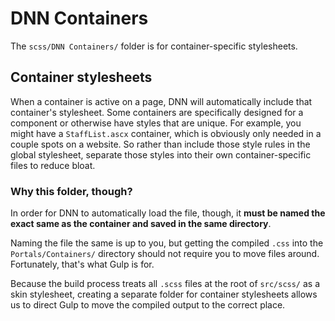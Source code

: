 # DNN Containers

The `scss/DNN Containers/` folder is for container-specific stylesheets.

## Container stylesheets

When a container is active on a page, DNN will automatically include that container's stylesheet. Some containers are specifically designed for a component or otherwise have styles that are unique. For example, you might have a `StaffList.ascx` container, which is obviously only needed in a couple spots on a website. So rather than include those style rules in the global stylesheet, separate those styles into their own container-specific files to reduce bloat.

### Why this folder, though?

In order for DNN to automatically load the file, though, it **must be named the exact same as the container and saved in the same directory**.

Naming the file the same is up to you, but getting the compiled `.css` into the `Portals/Containers/` directory should not require you to move files around. Fortunately, that's what Gulp is for.

Because the build process treats all `.scss` files at the root of `src/scss/` as a skin stylesheet, creating a separate folder for container stylesheets allows us to direct Gulp to move the compiled output to the correct place.
